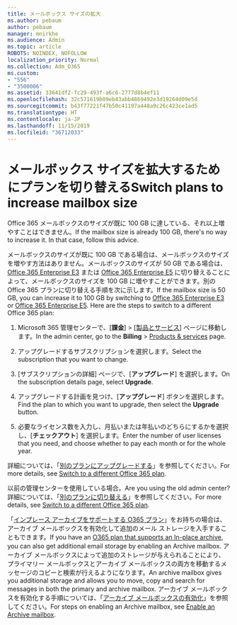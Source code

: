 ```yaml
---
title: メールボックス サイズの拡大
ms.author: pebaum
author: pebaum
manager: mnirkhe
ms.audience: Admin
ms.topic: article
ROBOTS: NOINDEX, NOFOLLOW
localization_priority: Normal
ms.collection: Adm_O365
ms.custom:
- "556"
- "3500006"
ms.assetid: 33641df2-fc29-493f-a6c6-2777d8b4ef11
ms.openlocfilehash: 32c571619b09eb43abb4869492e3d19264d09e5d
ms.sourcegitcommit: b43f77221f47b50c41197a448a9c26c423ce1ad5
ms.translationtype: HT
ms.contentlocale: ja-JP
ms.lasthandoff: 11/15/2019
ms.locfileid: "36712033"
---
```

# <a name="switch-plans-to-increase-mailbox-size"></a><span data-ttu-id="63966-102">メールボックス サイズを拡大するためにプランを切り替える</span><span class="sxs-lookup"><span data-stu-id="63966-102">Switch plans to increase mailbox size</span></span>

<span data-ttu-id="63966-103">Office 365 メールボックスのサイズが既に 100 GB に達している、それ以上増やすことはできません。</span><span class="sxs-lookup"><span data-stu-id="63966-103">If the mailbox size is already 100 GB, there's no way to increase it. In that case, follow this advice.</span></span>
  
<span data-ttu-id="63966-p101">メールボックスのサイズが既に 100 GB である場合は、メールボックスのサイズを増やす方法はありません。メールボックスのサイズが 50 GB である場合は、[Office 365 Enterprise E3](https://products.office.com/business/office-365-enterprise-e3-business-software) または [Office 365 Enterprise E5](https://products.office.com/business/office-365-enterprise-e5-business-software) に切り替えることによって、メールボックスのサイズを 100 GB に増やすことができます。別の Office 365 プランに切り替える手順を次に示します。</span><span class="sxs-lookup"><span data-stu-id="63966-p101">If the mailbox size is 50 GB, you can increase it to 100 GB by switching to [Office 365 Enterprise E3](https://products.office.com/business/office-365-enterprise-e3-business-software) or [Office 365 Enterprise E5](https://products.office.com/business/office-365-enterprise-e5-business-software). Here are the steps to switch to a different Office 365 plan:</span></span>
  
1. <span data-ttu-id="63966-106">Microsoft 365 管理センターで、[**課金**] \> [[製品とサービス](https://go.microsoft.com/fwlink/p/?linkid=842054)] ページに移動します。</span><span class="sxs-lookup"><span data-stu-id="63966-106">In the admin center, go to the **Billing** \> [Products & services](https://go.microsoft.com/fwlink/p/?linkid=842054) page.</span></span>

2. <span data-ttu-id="63966-107">アップグレードするサブスクリプションを選択します。</span><span class="sxs-lookup"><span data-stu-id="63966-107">Select the subscription that you want to change.</span></span>

3. <span data-ttu-id="63966-108">[サブスクリプションの詳細] ページで、[**アップグレード**] を選択します。</span><span class="sxs-lookup"><span data-stu-id="63966-108">On the subscription details page, select **Upgrade**.</span></span>

4. <span data-ttu-id="63966-109">アップグレードする計画を見つけ、[**アップグレード**] ボタンを選択します。</span><span class="sxs-lookup"><span data-stu-id="63966-109">Find the plan to which you want to upgrade, then select the **Upgrade** button.</span></span>

5. <span data-ttu-id="63966-110">必要なライセンス数を入力し、月払いまたは年払いのどちらにするかを選択し、[**チェックアウト**] を選択します。</span><span class="sxs-lookup"><span data-stu-id="63966-110">Enter the number of user licenses that you need, and choose whether to pay each month or for the whole year.</span></span>

<span data-ttu-id="63966-111">詳細については、「[別のプランにアップグレードする](https://docs.microsoft.com/office365/admin/subscriptions-and-billing/upgrade-to-different-plan)」を参照してください。</span><span class="sxs-lookup"><span data-stu-id="63966-111">For more details, see [Switch to a different Office 365 plan](https://docs.microsoft.com/office365/admin/subscriptions-and-billing/upgrade-to-different-plan).</span></span>

<span data-ttu-id="63966-112">以前の管理センターを使用している場合。</span><span class="sxs-lookup"><span data-stu-id="63966-112">Are you using the old admin center?</span></span> <span data-ttu-id="63966-113">詳細については、「[別のプランに切り替える](https://docs.microsoft.com/office365/admin/subscriptions-and-billing/switch-to-a-different-plan)」を参照してください。</span><span class="sxs-lookup"><span data-stu-id="63966-113">For more details, see [Switch to a different Office 365 plan](https://docs.microsoft.com/office365/admin/subscriptions-and-billing/switch-to-a-different-plan).</span></span> 
  
<span data-ttu-id="63966-114">「[インプレース アーカイブをサポートする O365 プラン](https://docs.microsoft.com/office365/servicedescriptions/exchange-online-archiving-service-description/exchange-online-archiving-service-description)」をお持ちの場合は、アーカイブ メールボックスを有効化して追加のメール ストレージを入手することもできます。</span><span class="sxs-lookup"><span data-stu-id="63966-114">If you have an [O365 plan that supports an In-place archive](https://docs.microsoft.com/office365/servicedescriptions/exchange-online-archiving-service-description/exchange-online-archiving-service-description), you can also get additional email storage by enabling an Archive mailbox.</span></span>  <span data-ttu-id="63966-115">アーカイブ メールボックスによって追加のストレージが与えられることにより、プライマリー メールボックスとアーカイブ メールボックスの両方を移動するメッセージのコピーと検索が行えるようになります。</span><span class="sxs-lookup"><span data-stu-id="63966-115">An archive mailbox gives you additional storage and allows you to move, copy and search for messages in both the primary and archive mailbox.</span></span> <span data-ttu-id="63966-116">アーカイブ メールボックスを有効化する手順については、「[アーカイブ メールボックスの有効化](https://docs.microsoft.com/office365/securitycompliance/enable-archive-mailboxes)」を参照してください。</span><span class="sxs-lookup"><span data-stu-id="63966-116">For steps on enabling an Archive mailbox, see [Enable an Archive mailbox](https://docs.microsoft.com/office365/securitycompliance/enable-archive-mailboxes).</span></span>
